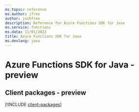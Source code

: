 ```yaml
---
ms.topic: reference
ms.author: jfree
author: joshfree
description: Reference for Azure Functions SDK for Java
ms.service: functions
ms.data: 11/01/2022
title: Azure Functions SDK for Java
ms.devlang: java
---
```

# Azure Functions SDK for Java - preview

## Client packages - preview
[!INCLUDE [client-packages](functions-client-index.md)]
